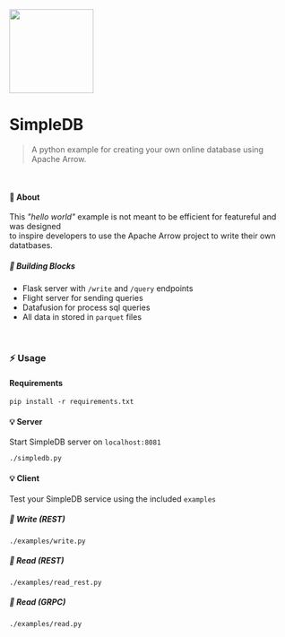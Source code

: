 <img src="https://github.com/lmangani/simpledb/assets/1423657/9e2d6647-d92b-4549-8f7a-7a842983d74a" width=150 />

# SimpleDB

> A python example for creating your own online database using Apache Arrow.

<br>

#### :rainbow: About

This _"hello world"_ example is not meant to be efficient for featureful and was designed <br>
to inspire developers to use the Apache Arrow project to write their own datatbases.


##### :construction: Building Blocks

-  Flask server with `/write` and `/query` endpoints
- Flight server for sending queries
- Datafusion for process sql queries
- All data in stored in `parquet` files

<br>

### :zap: Usage
#### Requirements
```
pip install -r requirements.txt
```

#### :bulb: Server
Start SimpleDB server on `localhost:8081`
```
./simpledb.py
```

#### :bulb: Client
Test your SimpleDB service using the included `examples`

##### :round_pushpin: Write _(REST)_
```
./examples/write.py
```
##### :round_pushpin: Read _(REST)_
```
./examples/read_rest.py
```
##### :round_pushpin: Read _(GRPC)_
```
./examples/read.py
```
